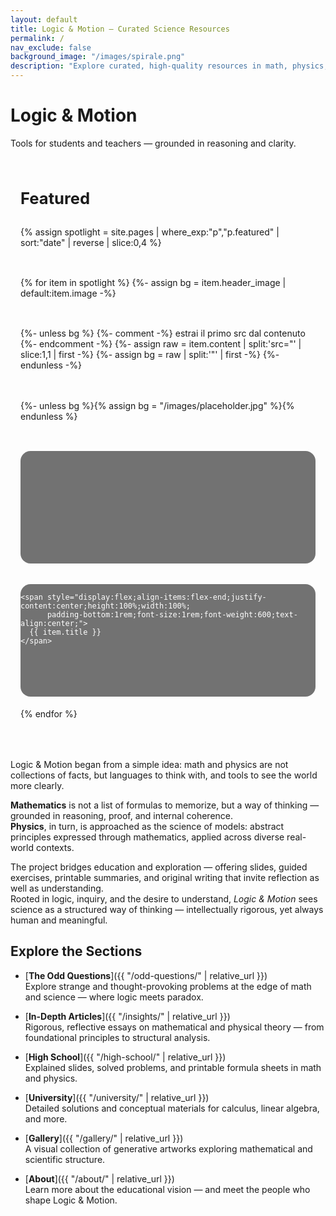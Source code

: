 ```yaml
---
layout: default
title: Logic & Motion – Curated Science Resources
permalink: /
nav_exclude: false
background_image: "/images/spirale.png"
description: "Explore curated, high-quality resources in math, physics, and logic — designed for conceptual clarity and intellectual exploration."
---
```


<!-- Google tag (gtag.js) -->
<script async src="https://www.googletagmanager.com/gtag/js?id=G-3P4GLVFYWW"></script>
<script>
  window.dataLayer = window.dataLayer || [];
  function gtag(){dataLayer.push(arguments);}
  gtag('js', new Date());
  gtag('config', 'G-3P4GLVFYWW');
</script>

<!-- ─────────────  HERO  ───────────── -->
<div class="homepage-header">
  <h1 class="homepage-title">Logic &amp; Motion</h1>
  <p class="homepage-subtitle">Tools for students and teachers — grounded in reasoning and clarity.</p>
</div>

<!-- ─────────  FEATURED  ───────── -->
<section id="featured" style="margin:4rem auto;max-width:1000px;padding:0 1rem;">
<h2 style="font-size:1.6rem;margin-bottom:1rem;">Featured</h2>

<div style="display:grid;grid-template-columns:repeat(auto-fit,minmax(230px,1fr));gap:1.2rem;">

{% assign spotlight = site.pages | where_exp:"p","p.featured" | sort:"date" | reverse | slice:0,4 %}

{% for item in spotlight %}
  {%- assign bg = item.header_image | default:item.image -%}

  {%- unless bg %}
    {%- comment -%} estrai il primo src dal contenuto {%- endcomment -%}
    {%- assign raw = item.content | split:'src="' | slice:1,1 | first -%}
    {%- assign bg  = raw | split:'"' | first -%}
  {%- endunless -%}

  {%- unless bg %}{% assign bg = "/images/placeholder.jpg" %}{% endunless %}

  <a href="{{ item.url | relative_url }}" style="display:block;height:180px;border-radius:1rem;
     overflow:hidden;text-decoration:none;color:#fff;
     background:url('{{ bg | relative_url }}') center/cover no-repeat,rgba(0,0,0,.55);
     background-blend-mode:darken;">

    <span style="display:flex;align-items:flex-end;justify-content:center;height:100%;width:100%;
          padding-bottom:1rem;font-size:1rem;font-weight:600;text-align:center;">
      {{ item.title }}
    </span>
  </a>
{% endfor %}

</div>
</section>
<!-- ─────────────────────────────── -->




<!-- ─────────────  INTRO  ───────────── -->
<div class="content-box">

Logic & Motion began from a simple idea: math and physics are not collections of facts, but languages to think with, and tools to see the world more clearly.  

**Mathematics** is not a list of formulas to memorize, but a way of thinking — grounded in reasoning, proof, and internal coherence.  
**Physics**, in turn, is approached as the science of models: abstract principles expressed through mathematics, applied across diverse real-world contexts.

The project bridges education and exploration — offering slides, guided exercises, printable summaries, and original writing that invite reflection as well as understanding.  
Rooted in logic, inquiry, and the desire to understand, *Logic & Motion* sees science as a structured way of thinking — intellectually rigorous, yet always human and meaningful.

</div>

<!-- ─────────────  SECTION LINKS  ───────────── -->
<div class="content-box">

## Explore the Sections

- [**The Odd Questions**]({{ "/odd-questions/" | relative_url }})  
  Explore strange and thought-provoking problems at the edge of math and science — where logic meets paradox.

- [**In-Depth Articles**]({{ "/insights/" | relative_url }})  
  Rigorous, reflective essays on mathematical and physical theory — from foundational principles to structural analysis.

- [**High School**]({{ "/high-school/" | relative_url }})  
  Explained slides, solved problems, and printable formula sheets in math and physics.

- [**University**]({{ "/university/" | relative_url }})  
  Detailed solutions and conceptual materials for calculus, linear algebra, and more.

- [**Gallery**]({{ "/gallery/" | relative_url }})  
  A visual collection of generative artworks exploring mathematical and scientific structure.

- [**About**]({{ "/about/" | relative_url }})  
  Learn more about the educational vision — and meet the people who shape Logic & Motion.

</div>
